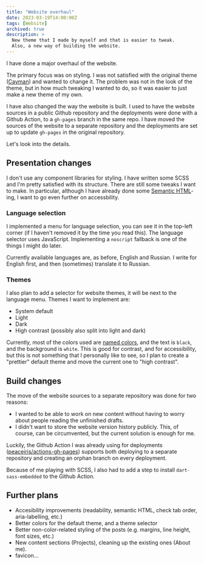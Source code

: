 ```yaml
---
title: "Website overhaul"
date: 2023-03-19T14:00:00Z
tags: [Website]
archived: true
description: >
  New theme that I made by myself and that is easier to tweak.
  Also, a new way of building the website.
---
```


I have done a major overhaul of the website.

The primary focus was on styling.
I was not satisfied with the original theme ([Cayman][cayman]) and wanted to change it.
The problem was not in the look of the theme, but in how much tweaking I wanted to do, so it was easier to just make a new theme of my own.

[cayman]: https://github.com/zwbetz-gh/cayman-hugo-theme

I have also changed the way the website is built.
I used to have the website sources in a public Github repository and the deployments were done with a Github Action, to a `gh-pages` branch in the same repo.
I have moved the sources of the website to a separate repository and the deployments are set up to update `gh-pages` in the original repository.

Let's look into the details.

## Presentation changes

I don't use any component libraries for styling.
I have written some SCSS and I'm pretty satisfied with its structure.
There are still some tweaks I want to make.
In particular, although I have already done some [Semantic HTML][semantic]-ing, I want to go even further on accessbility.

[semantic]: https://developer.mozilla.org/en-US/docs/Glossary/Semantics#semantic_elements

### Language selection

I implemented a menu for language selection, you can see it in the top-left corner (if I haven't removed it by the time you read this).
The language selector uses JavaScript.
Implementing a `noscript` fallback is one of the things I might do later.

Currently available languages are, as before, English and Russian.
I write for English first, and then (sometimes) translate it to Russian.

### Themes

I also plan to add a selector for website themes, it will be next to the language menu.
Themes I want to implement are:
- System default
- Light
- Dark
- High contrast (possibly also split into light and dark)

Currently, most of the colors used are [named colors][colors], and the text is `black`, and the background is `white`.
This is good for contrast, and for accessibility, but this is not something that I personally like to see, so I plan to create a "prettier" default theme and move the current one to "high contrast".

[colors]: https://developer.mozilla.org/en-US/docs/Web/CSS/named-color

## Build changes

The move of the website sources to a separate repository was done for two reasons:
- I wanted to be able to work on new content without having to worry about people reading the unfinished drafts.
- I didn't want to store the website version history publicly.
  This, of course, can be circumvented, but the current solution is enough for me.

Luckily, the Github Action I was already using for deployments ([peaceiris/actions-gh-pages][action]) supports both deploying to a separate repository and creating an orphan branch on every deployment.

Because of me playing with SCSS, I also had to add a step to install `dart-sass-embedded` to the Github Action.

[action]: https://github.com/peaceiris/actions-gh-pages

## Further plans

- Accesibility improvements (readability, semantic HTML, check tab order, aria-labelling, etc.)
- Better colors for the default theme, and a theme selector
- Better non-color-related styling of the posts (e.g. margins, line height, font sizes, etc.)
- New content sections (Projects), cleaning up the existing ones (About me).
- favicon...
